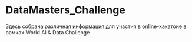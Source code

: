 # DataMasters_Challenge
Здесь собрана различная информация для участия в online-хакатоне в рамках World AI & Data Challenge
